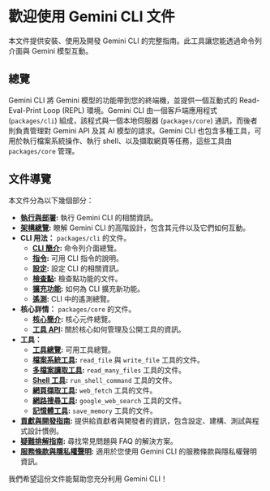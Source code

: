 # 歡迎使用 Gemini CLI 文件

本文件提供安裝、使用及開發 Gemini CLI 的完整指南。此工具讓您能透過命令列介面與 Gemini 模型互動。

## 總覽

Gemini CLI 將 Gemini 模型的功能帶到您的終端機，並提供一個互動式的 Read-Eval-Print Loop (REPL) 環境。Gemini CLI 由一個客戶端應用程式 (`packages/cli`) 組成，該程式與一個本地伺服器 (`packages/core`) 通訊，而後者則負責管理對 Gemini API 及其 AI 模型的請求。Gemini CLI 也包含多種工具，可用於執行檔案系統操作、執行 shell、以及擷取網頁等任務，這些工具由 `packages/core` 管理。

## 文件導覽

本文件分為以下幾個部分：

- **[執行與部署](./deployment.md):** 執行 Gemini CLI 的相關資訊。
- **[架構總覽](./architecture.md):** 瞭解 Gemini CLI 的高階設計，包含其元件以及它們如何互動。
- **CLI 用法：** `packages/cli` 的文件。
  - **[CLI 簡介](./cli/index.md):** 命令列介面總覽。
  - **[指令](./cli/commands.md):** 可用 CLI 指令的說明。
  - **[設定](./cli/configuration.md):** 設定 CLI 的相關資訊。
  - **[檢查點](./checkpointing.md):** 檢查點功能的文件。
  - **[擴充功能](./extension.md):** 如何為 CLI 擴充新功能。
  - **[遙測](./telemetry.md):** CLI 中的遙測總覽。
- **核心詳情：** `packages/core` 的文件。
  - **[核心簡介](./core/index.md):** 核心元件總覽。
  - **[工具 API](./core/tools-api.md):** 關於核心如何管理及公開工具的資訊。
- **工具：**
  - **[工具總覽](./tools/index.md):** 可用工具總覽。
  - **[檔案系統工具](./tools/file-system.md):** `read_file` 與 `write_file` 工具的文件。
  - **[多檔案讀取工具](./tools/multi-file.md):** `read_many_files` 工具的文件。
  - **[Shell 工具](./tools/shell.md):** `run_shell_command` 工具的文件。
  - **[網頁擷取工具](./tools/web-fetch.md):** `web_fetch` 工具的文件。
  - **[網路搜尋工具](./tools/web-search.md):** `google_web_search` 工具的文件。
  - **[記憶體工具](./tools/memory.md):** `save_memory` 工具的文件。
- **[貢獻與開發指南](./CONTRIBUTING.md):** 提供給貢獻者與開發者的資訊，包含設定、建構、測試與程式設計慣例。
- **[疑難排解指南](./troubleshooting.md):** 尋找常見問題與 FAQ 的解決方案。
- **[服務條款與隱私權聲明](./tos-privacy.md):** 適用於您使用 Gemini CLI 的服務條款與隱私權聲明資訊。

我們希望這份文件能幫助您充分利用 Gemini CLI！